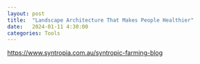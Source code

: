 ```yaml
---
layout: post
title:  "Landscape Architecture That Makes People Healthier"
date:   2024-01-11 4:30:00
categories: Tools
---
```



https://www.syntropia.com.au/syntropic-farming-blog